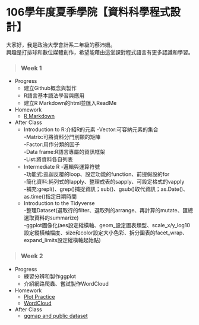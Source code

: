 # 106學年度夏季學院【資料科學程式設計】  
大家好，我是政治大學會計系二年級的蔡沛姍。  
興趣是打排球和數位媒體創作，希望能藉由這堂課對程式語言有更多認識和學習。  
>### Week 1  
* Progress  
  + 建立Github概念與製作  
  + R語言基本語法學習與應用  
  + 建立R Markdown的html並匯入ReadMe
* Homework  
  + [R Markdown](https://pei4.github.io/cs-x-programming/week1/HW1)
* After Class  
  + Introduction to R:介紹R的元素
   -Vector:可容納元素的集合  
   -Matrix:可將資料分門別類的矩陣  
   -Factor:用作分類的因子  
   -Data frame:R語言專屬的資訊框架  
   -List:將資料各自列表  
  + Intermediate R
   -邏輯與運算符號  
   -功能式:巡迴反覆的loop、設定功能的function、前提假設的for  
   -簡化資料:純列式的lapply、整理成表的sapply、可設定格式的vapply  
   -補充:grepl()、grep()捕捉資訊；sub()、gsub()取代資訊；as.Date()、as.time()指定日期時間  
  + Introduction to the Tidyverse  
   -整理Dataset(選取行的filter、選取列的arrange、再計算的mutate、匯總選取資料的summarize)  
   -ggplot圖像化(aes設定縱橫軸、geom_設定圖表類型、scale_x/y_log10設定縱橫軸幅度、size和color設定大小色彩、拆分圖表的facet_wrap、expand_limits設定縱橫軸起始點)  

>### Week 2  
* Progress  
  + 練習分辨和製作ggplot  
  + 介紹網路爬蟲、嘗試製作WordCloud  
* Homework  
  + [Plot Practice](https://pei4.github.io/cs-x-programming/week2/HW2_part1)  
  + [WordCloud](https://pei4.github.io/cs-x-programming/week2/HW2_part2)  
* After Class  
  + [ggmap and public dataset](https://pei4.github.io/cs-x-programming/week2/ggmap/ggmap_with_public_dataset.html)  